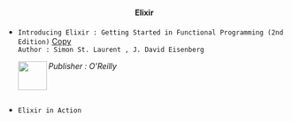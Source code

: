 #### <div align = "center"> Elixir

- `Introducing Elixir : Getting Started in Functional Programming (2nd Edition)` [Copy](https://1lib.uk/book/3602772/eab110) <br/>
  `Author : Simon St. Laurent , J. David Eisenberg` <br/>
  <p>
  <img align = "left" height = "52px" src = "https://covers.zlibcdn2.com/covers299/books/35/ab/d3/35abd3bddbf11892d6cecc11408db4ab.jpg">
  <i> Publisher : O'Reilly </i> <br/>
  </p>
<br/> <br/>

- `Elixir in Action`

